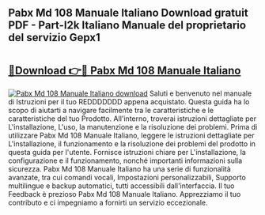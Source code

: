 ## Pabx Md 108 Manuale Italiano Download gratuit PDF - Part-I2k Italiano Manuale del proprietario del servizio Gepx1

# <h2><a href="http://dfggauo.blite.top/?on=Pabx+Md+108+Manuale+Italiano">🔗Download 👉🔴 Pabx Md 108 Manuale Italiano</a></h2>

[![Pabx Md 108 Manuale Italiano download](https://i.imgur.com/lujVjoI.png)](http://dfggauo.blite.top/?on=Pabx+Md+108+Manuale+Italiano)
Saluti e benvenuto nel manuale di Istruzioni per il tuo REDDDDDDD appena acquistato. Questa guida ha lo scopo di aiutarti a navigare facilmente tra le caratteristiche e le caratteristiche del tuo Prodotto. All'interno, troverai istruzioni dettagliate per L'installazione, L'uso, la manutenzione e la risoluzione dei problemi. Prima di utilizzare Pabx Md 108 Manuale Italiano, leggere le istruzioni dettagliate per L'installazione, il funzionamento e la risoluzione dei problemi del prodotto in questa guida per l'utente. Fornisce istruzioni chiare per L'installazione, la configurazione e il funzionamento, nonché importanti informazioni sulla sicurezza. Pabx Md 108 Manuale Italiano ha una serie di funzionalità avanzate, tra cui comandi vocali, Impostazioni personalizzabili, Supporto multilingue e backup automatici, tutti accessibili dall'interfaccia. Il tuo Feedback è prezioso Pabx Md 108 Manuale Italiano. Apprezziamo il tuo contributo e ci impegniamo a fornirti un servizio eccezionale.
